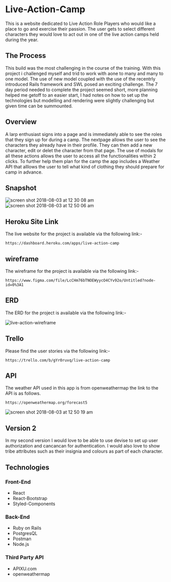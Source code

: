 # Live-Action-Camp
This is a website dedicated to Live Action Role Players who would like a place to go and exercise their passion. The user gets to select different characters they would love to act out in one of the live action camps held during the year.

## The Process
This build was the most challenging in the course of the training. With this project i challenged myself and trid to work with aone to many and many to one model. The use of new model coupled with the use of the recentrly introduced Rails framework and SWL posed an exciting challenge. The 7 day period needed to complete the project seemed short, more planning helped me getoff to an easier start, I had notes on how to set up the  technologies but modelling and rendering were slightly challenging but given time can be summounted.

## Overview
A larp enthusiast signs into a page and is immediately able to see the roles that they sign up for during a camp. The nextpage allows the user to see the characters they already have in their profile. They can then add a new character, edit or delet the character from that page. The use of modals for all these actions allows the user to access all the functionalities within 2 clicks. To further help them plan for the camp the app includes a Weather API that alllows the user to tell what kind of clothing they should prepare for camp in advance.

## Snapshot
![screen shot 2018-08-03 at 12 30 08 am](https://user-images.githubusercontent.com/35582310/43624337-b0b04812-96b4-11e8-934d-ff6ca3b1b15d.png)
![screen shot 2018-08-03 at 12 50 06 am](https://user-images.githubusercontent.com/35582310/43624781-7a2830ea-96b7-11e8-9cb0-c2464289faff.png)

## Heroku Site Link
The live website for the project is available via the following link:-
```
https://dashboard.heroku.com/apps/live-action-camp
```
## wireframe
The wireframe for the project is available via the following link:-
```
https://www.figma.com/file/LcCHm76bTNOEWyycO4CYv92o/Untitled?node-id=0%3A1
```
## ERD
The ERD for the project is available via the following link:-

![live-action-wireframe](https://user-images.githubusercontent.com/35582310/43296335-c1c14332-9118-11e8-9814-30d943a875e7.jpg)



## Trello

Please find the user stories via the following link:-
```
https://trello.com/b/gYr0ruvq/live-action-camp
```
## API

The weather API used in this app is from openweathermap the link to  the API is as follows.
```
https://openweathermap.org/forecast5
```
![screen shot 2018-08-03 at 12 50 19 am](https://user-images.githubusercontent.com/35582310/43624770-64e0f262-96b7-11e8-9b96-d05a08e906a7.png)

## Version 2
In my second version I would love to be able to use devise to set up user authorization and cancancan for authentication. I would also love to show tribe attributes such as their insignia and colours as part of each character.

## Technologies
### Front-End
* React
* React-Bootstrap
* Styled-Components
### Back-End
* Ruby on Rails
* PostgresQL
* Postman 
* Node.js
### Third Party API
* APIXU.com
* openweathermap




